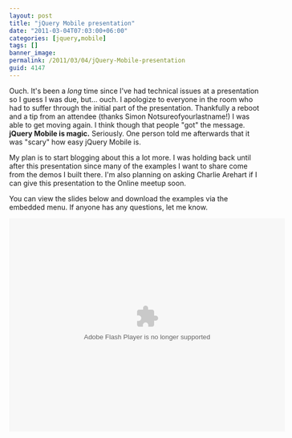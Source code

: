 ```yaml
---
layout: post
title: "jQuery Mobile presentation"
date: "2011-03-04T07:03:00+06:00"
categories: [jquery,mobile]
tags: []
banner_image: 
permalink: /2011/03/04/jQuery-Mobile-presentation
guid: 4147
---
```


Ouch. It's been a <i>long</i> time since I've had technical issues at a presentation so I guess I was due, but... ouch. I apologize to everyone in the room who had to suffer through the initial part of the presentation. Thankfully a reboot and a tip from an attendee (thanks Simon Notsureofyourlastname!) I was able to get moving again. I think though that people "got" the message. <b>jQuery Mobile is magic.</b> Seriously. One person told me afterwards that it was "scary" how easy jQuery Mobile is.

My plan is to start blogging about this a lot more. I was holding back until after this presentation since many of the examples I want to share come from the demos I built there. I'm also planning on asking Charlie Arehart if I can give this presentation to the Online meetup soon. 

You can view the slides below and download the examples via the embedded menu. If anyone has any questions, let me know.

<object height="425" width="550"><param name="movie" value="http://slidesix.com/viewer/SlideSixViewer.swf?alias=jQuery-Mobile" /><param name="menu" value="false"/><param name="scale" value="noScale"/><param name="allowFullScreen" value="true"/><param name="allowScriptAccess" value="always" /><param value="transparent" name="wmode" /><param value="quality" name="best" /><embed src="http://slidesix.com/viewer/SlideSixViewer.swf?alias=jQuery-Mobile" allowscriptaccess="always" allowFullScreen="true" height="425" width="550" type="application/x-shockwave-flash" wmode="transparent" quality="best" /></object>
